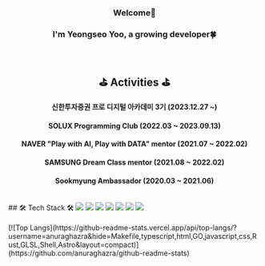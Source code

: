 <div align="center">
  
### Welcome👋
### I'm Yeongseo Yoo, a growing developer🍀  
<br/>

## ⛳ Activities ⛳ 
#### 신한투자증권 프로 디지털 아카데미 3기 (2023.12.27 ~)
#### SOLUX Programming Club (2022.03 ~ 2023.09.13)
#### NAVER "Play with AI, Play with DATA" mentor (2021.07 ~ 2022.02)
#### SAMSUNG Dream Class mentor (2021.08 ~ 2022.02)
#### Sookmyung Ambassador (2020.03 ~ 2021.06)  
<br/>
</div>
## 🛠 Tech Stack 🛠
<img src="https://img.shields.io/badge/Python-3766AB?style=flat&logo=Python&logoColor=white"/> <img src="https://img.shields.io/badge/Java-007396?style=flat&logo=OpenJDK&logoColor=white"/> <img src="https://img.shields.io/badge/Node.js-lightgray?style=flat&logo=nodedotjs&logoColor=339933"/> 
<img src="https://img.shields.io/badge/JavaScript-F7DF1E?style=flat&logo=javascript&logoColor=black"/> <img src="https://img.shields.io/badge/MySQL-lightpink?style=flat&logo=mysql&logoColor=4479A1"/> <img src="https://img.shields.io/badge/MariaDB-white?style=flat&logo=mariadb&logoColor=003545"/> <img src="https://img.shields.io/badge/AWS-black?style=flat&logo=amazonaws&logoColor=white"/> <br/> <br/> 
[![Top Langs](https://github-readme-stats.vercel.app/api/top-langs/?username=anuraghazra&hide=Makefile,typescript,html,GO,javascript,css,Rust,GLSL,Shell,Astro&layout=compact)](https://github.com/anuraghazra/github-readme-stats)
